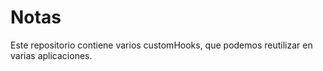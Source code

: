 # Notas

Este repositorio contiene varios customHooks, que podemos reutilizar en varias aplicaciones.